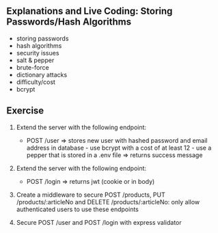 ## Explanations and Live Coding: Storing Passwords/Hash Algorithms

- storing passwords
- hash algorithms
- security issues
- salt & pepper
- brute-force
- dictionary attacks
- difficulty/cost
- bcrypt


## Exercise

1. Extend the server with the following endpoint:

    - POST /user
        => stores new user with hashed password and email address in database
            - use bcrypt with a cost of at least 12
            - use a pepper that is stored in a .env file
        => returns success message


2. Extend the server with the following endpoint:
    - POST /login
        => returns jwt (cookie or in body)


3. Create a middleware to secure POST /products, PUT /products/:articleNo and DELETE /products/:articleNo: only allow authenticated users to use these endpoints

4. Secure POST /user and POST /login with express validator
